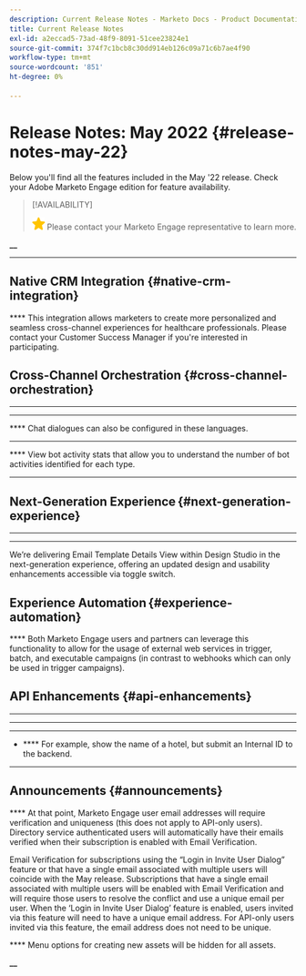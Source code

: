 ```yaml
---
description: Current Release Notes - Marketo Docs - Product Documentation
title: Current Release Notes
exl-id: a2eccad5-73ad-48f9-8091-51cee23824e1
source-git-commit: 374f7c1bcb8c30dd914eb126c09a71c6b7ae4f90
workflow-type: tm+mt
source-wordcount: '851'
ht-degree: 0%

---
```


# Release Notes: May 2022 {#release-notes-may-22}

Below you&#39;ll find all the features included in the May &#39;22 release. Check your Adobe Marketo Engage edition for feature availability.

>[!AVAILABILITY]
>
>![](assets/yellow-star.png) Please contact your Marketo Engage representative to learn more.

**__**

****

## Native CRM Integration {#native-crm-integration}

**** This integration allows marketers to create more personalized and seamless cross-channel experiences for healthcare professionals. Please contact your Customer Success Manager if you&#39;re interested in participating.

## Cross-Channel Orchestration {#cross-channel-orchestration}

****

****

**** Chat dialogues can also be configured in these languages.

****

**** View bot activity stats that allow you to understand the number of bot activities identified for each type.

****

## Next-Generation Experience {#next-generation-experience}

****

****

We’re delivering Email Template Details View within Design Studio in the next-generation experience, offering an updated design and usability enhancements accessible via toggle switch.

## Experience Automation {#experience-automation}

**** Both Marketo Engage users and partners can leverage this functionality to allow for the usage of external web services in trigger, batch, and executable campaigns (in contrast to webhooks which can only be used in trigger campaigns).

## API Enhancements {#api-enhancements}

* ****
* ****
* ****
* **** For example, show the name of a hotel, but submit an Internal ID to the backend.
* ****

## Announcements {#announcements}

**** At that point, Marketo Engage user email addresses will require verification and uniqueness (this does not apply to API-only users). Directory service authenticated users will automatically have their emails verified when their subscription is enabled with Email Verification.

Email Verification for subscriptions using the “Login in Invite User Dialog” feature or that have a single email associated with multiple users will coincide with the May release. Subscriptions that have a single email associated with multiple users will be enabled with Email Verification and will require those users to resolve the conflict and use a unique email per user. When the ‘Login in Invite User Dialog’ feature is enabled, users invited via this feature will need to have a unique email address. For API-only users invited via this feature, the email address does not need to be unique.

**** Menu options for creating new assets will be hidden for all assets. [](https://nation.marketo.com/t5/product-discussions/archive-folder-change-in-may-2022-release/m-p/324369#M183235)

**__**

[](https://engage.marketo.com/2022_March_May_Release_Webinar_RegistrationPage.html)
